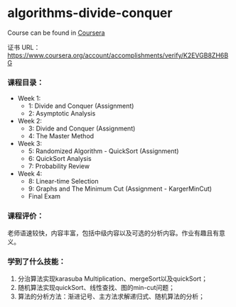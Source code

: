 # algorithms-divide-conquer

Course can be found in [Coursera](https://www.coursera.org/learn/algorithms-divide-conquer)

证书 URL：https://www.coursera.org/account/accomplishments/verify/K2EVGB8ZH6BG

### 课程目录：

- Week 1:
  - 1: Divide and Conquer (Assignment)
  - 2: Asymptotic Analysis
- Week 2:
  - 3: Divide and Conquer (Assignment)
  - 4: The Master Method
- Week 3:
  - 5: Randomized Algorithm - QuickSort (Assignment)
  - 6: QuickSort Analysis
  - 7: Probability Review
- Week 4:
  - 8: Linear-time Selection
  - 9: Graphs and The Minimum Cut (Assignment - KargerMinCut)
  - Final Exam
  

### 课程评价：
老师语速较快，内容丰富，包括中级内容以及可选的分析内容。作业有趣且有意义。


### 学到了什么技能：
1. 分治算法实现karasuba Multiplication、mergeSort以及quickSort；
2. 随机算法实现quickSort、线性查找、图的min-cut问题；
3. 算法的分析方法：渐进记号、主方法求解递归式、随机算法的分析；